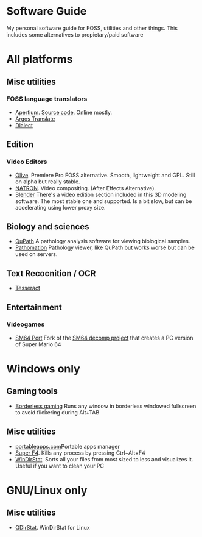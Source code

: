 # Software Guide
My personal software guide for FOSS, utilities and other things. This includes some alternatives to propietary/paid software
# All platforms
## Misc utilities
### FOSS language translators
* [Apertium](https://apertium.org/index.spa.html#?dir=eng-epo&q=). [Source code](https://github.com/apertium). Online mostly.
* [Argos Translate](https://github.com/argosopentech/argos-translate.git)
* [Dialect](https://github.com/dialect-app/dialect.git)

## Edition
### Video Editors
* [Olive](https://www.olivevideoeditor.org/download.php). Premiere Pro FOSS alternative. Smooth, lightweight and GPL. Still on alpha but really stable.
* [NATRON](https://natrongithub.github.io/). Video compositing. (After Effects Alternative).
* [Blender](https://www.blender.org) There's a video edition section included in this 3D modeling software. The most stable one and supported. Is a bit slow, but can be accelerating using lower proxy size.

## Biology and sciences
* [QuPath](https://qupath.github.io) A pathology analysis software for viewing biological samples.
* [Pathomation](https://www.pathomation.com/pma-start/) Pathology viewer, like QuPath but works worse but can be used on servers.
## Text Recocnition / OCR
* [Tesseract](https://github.com/tesseract-ocr/tesseract.git)

## Entertainment
### Videogames
* [SM64 Port](https://github.com/sm64-port/sm64-port) Fork of the [SM64 decomp project](https://github.com/n64decomp/sm64) that creates a PC version of Super Mario 64
# Windows only
## Gaming tools
* [Borderless gaming](https://github.com/Codeusa/Borderless-Gaming.git) Runs any window in borderless windowed fullscreen to avoid flickering during Alt+TAB

## Misc utilities
* [portableapps.com](https://portableapps.com)Portable apps manager
* [Super F4](https://stefansundin.github.io/superf4/). Kills any process by pressing Ctrl+Alt+F4
* [WinDirStat](https://windirstat.net/index.html). Sorts all your files from most sized to less and visualizes it. Useful if you want to clean your PC

# GNU/Linux only
## Misc utilities
* [QDirStat](https://github.com/shundhammer/qdirstat.git). WinDirStat for Linux

